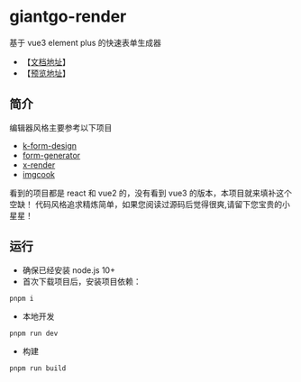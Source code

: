 # giantgo-render

基于 vue3 element plus 的快速表单生成器

- 【[文档地址](https://giantgo.github.io/giantgo-render/)】
- 【[预览地址](https://giantgo.github.io/giantgo-render/example)】

## 简介

编辑器风格主要参考以下项目

- [k-form-design](https://github.com/Kchengz/k-form-design)
- [form-generator](https://github.com/JakHuang/form-generator)
- [x-render](https://github.com/alibaba/x-render)
- [imgcook](https://www.imgcook.com/)

看到的项目都是 react 和 vue2 的，没有看到 vue3 的版本，本项目就来填补这个空缺！
代码风格追求精炼简单，如果您阅读过源码后觉得很爽,请留下您宝贵的小星星！

## 运行

- 确保已经安装 node.js 10+
- 首次下载项目后，安装项目依赖：

```
pnpm i
```

- 本地开发

```
pnpm run dev
```

- 构建

```
pnpm run build
```
